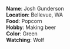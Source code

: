 **Name**: Josh Gunderson  
**Location**: Bellevue, WA  
**Food**: Popcorn  
**Hobby**: Making beer  
**Color**: Green  
**Watching**: Wolf

